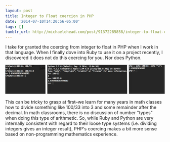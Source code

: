 ```yaml
---
layout: post
title: Integer to Float coercion in PHP
date: '2014-07-10T14:20:56-05:00'
tags: []
tumblr_url: http://michaelehead.com/post/91372285858/integer-to-float-coercion-in-php
---
```

I take for granted the coercing from integer to float in PHP when I work in that language. When I finally dove into Ruby to use it on a project recently, I discovered it does not do this coercing for you. Nor does Python.

![Python vs. Ruby vs. PHP float coercion code examples](/images/posts/php-ruby-python-floats.png)

This can be tricky to grasp at first–we learn for many years in math classes how to divide something like 100/33 into 3 and some remainder after the decimal. In math classrooms, there is no discussion of number "types" when doing this type of arithmetic. So, while Ruby and Python are very internally consistent with regard to their loose type systems (i.e. dividing integers gives an integer result), PHP's coercing makes a bit more sense based on non-programming mathematics experience. 
